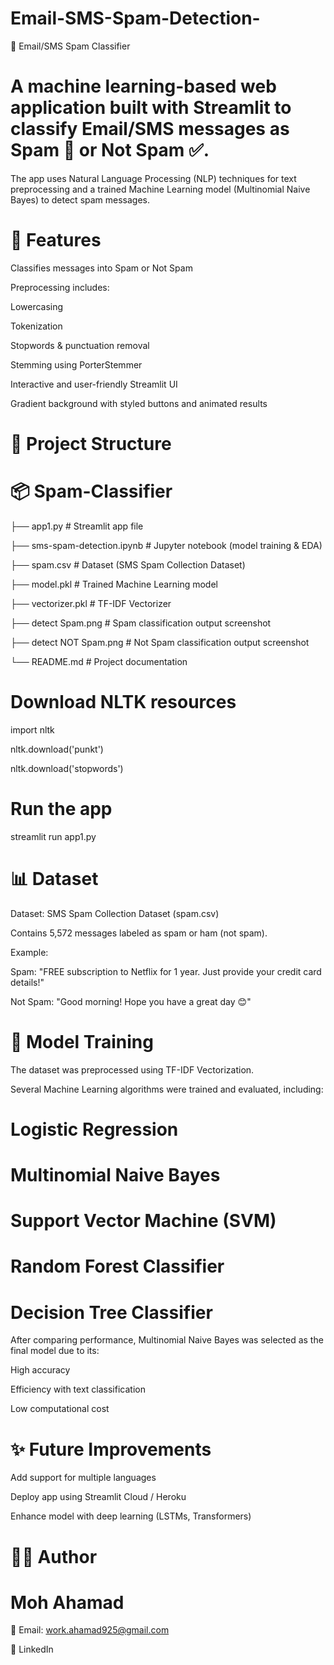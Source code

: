 # Email-SMS-Spam-Detection-

📧 Email/SMS Spam Classifier

# A machine learning-based web application built with Streamlit to classify Email/SMS messages as Spam 🚫 or Not Spam ✅.

The app uses Natural Language Processing (NLP) techniques for text preprocessing and a trained Machine Learning model (Multinomial Naive Bayes) to detect spam messages.

# 🚀 Features

Classifies messages into Spam or Not Spam

Preprocessing includes:

Lowercasing

Tokenization

Stopwords & punctuation removal

Stemming using PorterStemmer

Interactive and user-friendly Streamlit UI

Gradient background with styled buttons and animated results

# 📂 Project Structure

# 📦 Spam-Classifier
├── app1.py                # Streamlit app file

├── sms-spam-detection.ipynb # Jupyter notebook (model training & EDA)

├── spam.csv               # Dataset (SMS Spam Collection Dataset)

├── model.pkl              # Trained Machine Learning model

├── vectorizer.pkl         # TF-IDF Vectorizer

├── detect Spam.png        # Spam classification output screenshot

├── detect NOT Spam.png    # Not Spam classification output screenshot

└── README.md              # Project documentation



# Download NLTK resources

import nltk

nltk.download('punkt')

nltk.download('stopwords')


# Run the app
streamlit run app1.py

# 📊 Dataset

Dataset: SMS Spam Collection Dataset (spam.csv)

Contains 5,572 messages labeled as spam or ham (not spam).

Example:

Spam: "FREE subscription to Netflix for 1 year. Just provide your credit card details!"

Not Spam: "Good morning! Hope you have a great day 😊"

# 🧠 Model Training

The dataset was preprocessed using TF-IDF Vectorization.

Several Machine Learning algorithms were trained and evaluated, including:

# Logistic Regression

# Multinomial Naive Bayes

# Support Vector Machine (SVM)

# Random Forest Classifier

# Decision Tree Classifier

After comparing performance, Multinomial Naive Bayes was selected as the final model due to its:

High accuracy

Efficiency with text classification

Low computational cost

# ✨ Future Improvements

Add support for multiple languages

Deploy app using Streamlit Cloud / Heroku

Enhance model with deep learning (LSTMs, Transformers)

# 👨‍💻 Author

# Moh Ahamad

📧 Email: work.ahamad925@gmail.com

🔗 LinkedIn
